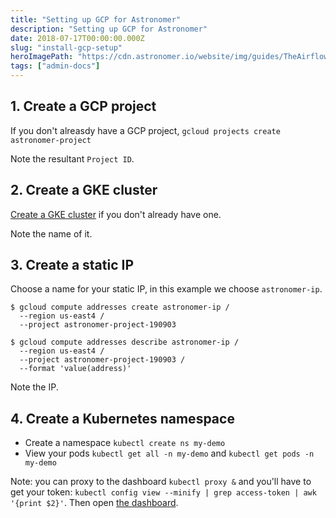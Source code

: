 ```yaml
---
title: "Setting up GCP for Astronomer"
description: "Setting up GCP for Astronomer"
date: 2018-07-17T00:00:00.000Z
slug: "install-gcp-setup"
heroImagePath: "https://cdn.astronomer.io/website/img/guides/TheAirflowUI_preview.png"
tags: ["admin-docs"]
---
```


## 1. Create a GCP project

If you don't alreasdy have a GCP project,
`gcloud projects create astronomer-project`

Note the resultant `Project ID`.

## 2. Create a GKE cluster

[Create a GKE cluster](https://console.cloud.google.com/kubernetes/add)
  if you don't already have one.

Note the name of it.

## 3. Create a static IP

Choose a name for your static IP, in this example we choose `astronomer-ip`.

```shell
$ gcloud compute addresses create astronomer-ip /
  --region us-east4 /
  --project astronomer-project-190903

$ gcloud compute addresses describe astronomer-ip /
  --region us-east4 /
  --project astronomer-project-190903 /
  --format 'value(address)'
```

Note the IP.

## 4. Create a Kubernetes namespace

* Create a namespace `kubectl create ns my-demo`
* View your pods `kubectl get all -n my-demo` and `kubectl get pods -n my-demo`

Note: you can proxy to the dashboard `kubectl proxy &` and you'll have to get your
token: `kubectl config view --minify | grep access-token | awk '{print $2}'`.
Then open [the dashboard](http://localhost:8001/api/v1/namespaces/kube-system/services/https:kubernetes-dashboard:/proxy/#!/login).
